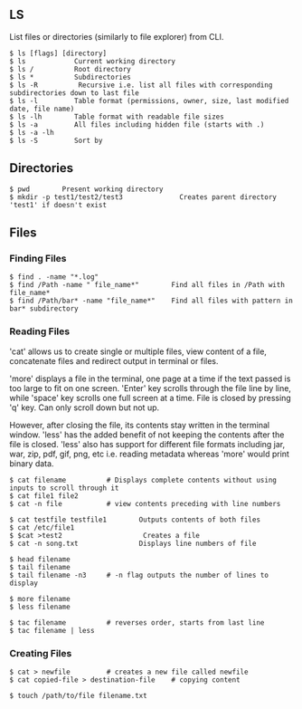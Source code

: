 ## LS

List files or directories (similarly to file explorer) from CLI.

```console
$ ls [flags] [directory]
$ ls            Current working directory
$ ls /          Root directory
$ ls *          Subdirectories
$ ls -R          Recursive i.e. list all files with corresponding subdirectories down to last file
$ ls -l         Table format (permissions, owner, size, last modified date, file name)
$ ls -lh        Table format with readable file sizes
$ ls -a         All files including hidden file (starts with .)
$ ls -a -lh
$ ls -S         Sort by
```

## Directories

```console
$ pwd        Present working directory
$ mkdir -p test1/test2/test3              Creates parent directory 'test1' if doesn't exist
```

## Files

### Finding Files

```console
$ find . -name "*.log"
$ find /Path -name " file_name*"        Find all files in /Path with file_name*
$ find /Path/bar* -name "file_name*"    Find all files with pattern in bar* subdirectory
```

### Reading Files

'cat' allows us to create single or multiple files, view content of a file, concatenate files and redirect output in terminal or files.

'more' displays a file in the terminal, one page at a time if the text passed is too large to fit on one screen. 'Enter' key scrolls through the file line by line, while 'space' key scrolls one full screen at a time. File is closed by pressing 'q' key. Can only scroll down but not up.

However, after closing the file, its contents stay written in the terminal window. 'less' has the added benefit of not keeping the contents after the file is closed.
'less' also has support for different file formats including jar, war, zip, pdf, gif, png, etc i.e. reading metadata whereas 'more' would print binary data.

```console
$ cat filename          # Displays complete contents without using inputs to scroll through it
$ cat file1 file2
$ cat -n file           # view contents preceding with line numbers

$ cat testfile testfile1        Outputs contents of both files
$ cat /etc/file1
$ $cat >test2                    Creates a file
$ cat -n song.txt               Displays line numbers of file

$ head filename
$ tail filename
$ tail filename -n3     # -n flag outputs the number of lines to display

$ more filename
$ less filename

$ tac filename          # reverses order, starts from last line
$ tac filename | less
```

### Creating Files

```console
$ cat > newfile         # creates a new file called newfile
$ cat copied-file > destination-file    # copying content

$ touch /path/to/file filename.txt
```
